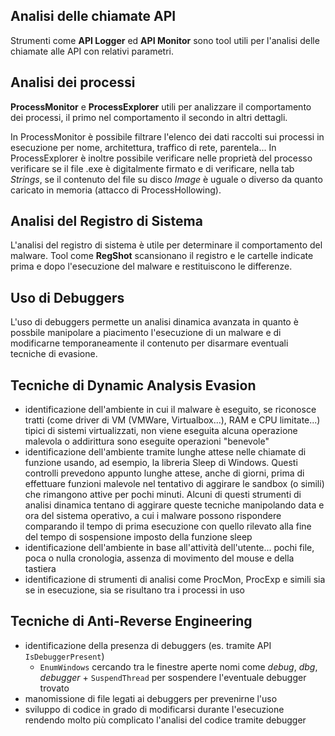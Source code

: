 ## Analisi delle chiamate API

Strumenti come **API Logger** ed **API Monitor** sono tool utili per l'analisi delle chiamate alle API con relativi parametri.

## Analisi dei processi

**ProcessMonitor** e **ProcessExplorer** utili per analizzare il comportamento dei processi, il primo nel comportamento il secondo in altri dettagli.

In ProcessMonitor è possibile filtrare l'elenco dei dati raccolti sui processi in esecuzione per nome, architettura, traffico di rete, parentela...
In ProcessExplorer è inoltre possibile verificare nelle proprietà del processo verificare se il file .exe è digitalmente firmato e di verificare, nella tab _Strings_, se il contenuto del file su disco _Image_ è uguale o diverso da quanto caricato in memoria (attacco di ProcessHollowing).  

## Analisi del Registro di Sistema

L'analisi del registro di sistema è utile per determinare il comportamento del malware. Tool come **RegShot** scansionano il registro e le cartelle indicate prima e dopo l'esecuzione del malware e restituiscono le differenze. 

## Uso di Debuggers

L'uso di debuggers permette un analisi dinamica avanzata in quanto è possbile manipolare a piacimento l'esecuzione di un malware e di modificarne temporaneamente il contenuto per disarmare eventuali tecniche di evasione.

## Tecniche di Dynamic Analysis Evasion

- identificazione dell'ambiente in cui il malware è eseguito, se riconosce tratti (come driver di VM (VMWare, Virtualbox...), RAM e CPU limitate...) tipici di sistemi virtualizzati, non viene eseguita alcuna operazione malevola o addirittura sono eseguite operazioni "benevole"
- identificazione dell'ambiente tramite lunghe attese nelle chiamate di funzione usando, ad esempio, la libreria Sleep di Windows. Questi controlli prevedono appunto lunghe attese, anche di giorni, prima di effettuare funzioni malevole nel tentativo di aggirare le sandbox (o simili) che rimangono attive per pochi minuti. Alcuni di questi strumenti di analisi dinamica tentano di aggirare queste tecniche manipolando data e ora del sistema operativo, a cui i malware possono rispondere comparando il tempo di prima esecuzione con quello rilevato alla fine del tempo di sospensione imposto della funzione sleep
- identificazione dell'ambiente in base all'attività dell'utente... pochi file, poca o nulla cronologia, assenza di movimento del mouse e della tastiera
- identificazione di strumenti di analisi come ProcMon, ProcExp e simili sia se in esecuzione, sia se risultano tra i processi in uso

## Tecniche di Anti-Reverse Engineering

- identificazione della presenza di debuggers (es. tramite API `IsDebuggerPresent`)
    - `EnumWindows` cercando tra le finestre aperte nomi come _debug_, _dbg_, _debugger_ + `SuspendThread` per sospendere l'eventuale debugger trovato
- manomissione di file legati ai debuggers per prevenirne l'uso
- sviluppo di codice in grado di modificarsi durante l'esecuzione rendendo molto più complicato l'analisi del codice tramite debugger


